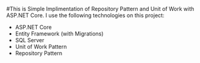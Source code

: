 #This is Simple Implimentation of Repository Pattern and Unit of Work with ASP.NET Core.
 I use the following technologies on this project:

- ASP.NET Core
- Entity Framework (with Migrations)
- SQL Server 
- Unit of Work Pattern
- Repository Pattern


